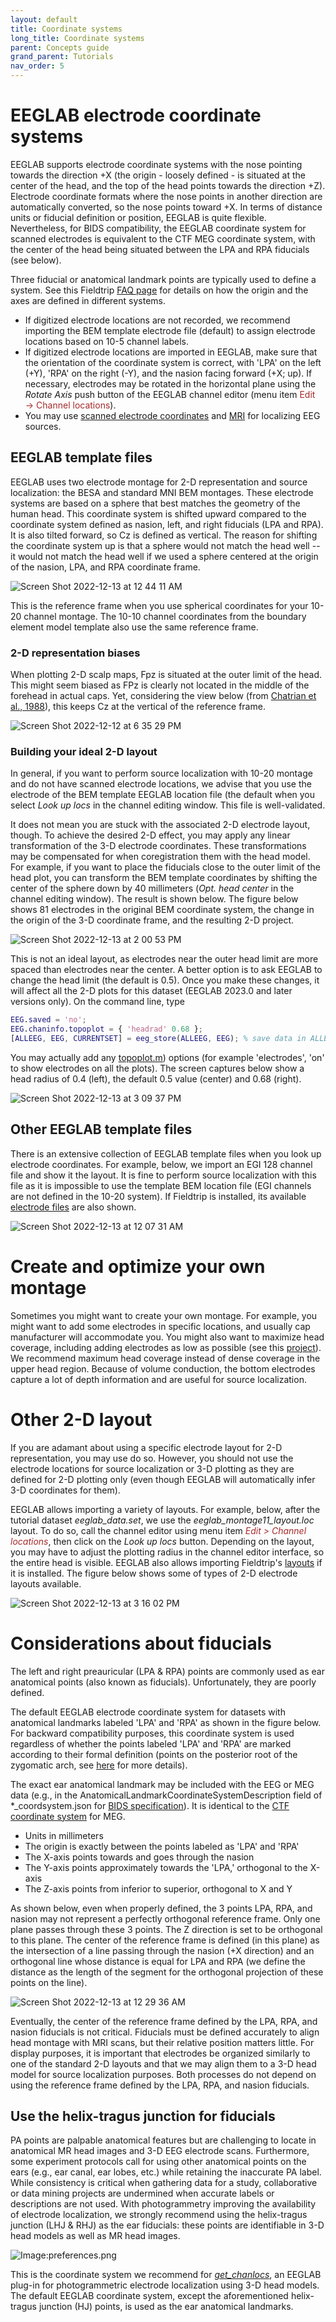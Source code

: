 ```yaml
---
layout: default
title: Coordinate systems
long_title: Coordinate systems
parent: Concepts guide
grand_parent: Tutorials
nav_order: 5
---
```

EEGLAB electrode coordinate systems
=========

EEGLAB supports electrode coordinate systems with the nose pointing towards the direction +X (the origin - loosely defined - is situated at the center of the head, and the top of the head points towards the direction +Z). Electrode coordinate formats where the nose points in another direction are automatically converted, so the nose points toward +X. In terms of distance units or fiducial definition or position, EEGLAB is quite flexible. Nevertheless, for BIDS compatibility, the EEGLAB coordinate system for scanned electrodes is equivalent to the CTF MEG coordinate system, with the center of the head being situated between the LPA and RPA fiducials (see below).

Three fiducial or anatomical landmark points are typically used to define a system. See this Fieldtrip [FAQ page](https://www.fieldtriptoolbox.org/faq/how_are_the_different_head_and_mri_coordinate_systems_defined/#details-of-the-mni-coordinate-system) for details on how the origin and the axes are defined in different systems.

- If digitized electrode locations are not recorded, we recommend importing the BEM template electrode file (default) to assign electrode locations based on 10-5 channel labels. 
- If digitized electrode locations are imported in EEGLAB, make sure that the orientation of the coordinate system is correct, with 'LPA' on the left (+Y), 'RPA' on the right (-Y), and the nasion facing forward (+X; up). If necessary, electrodes may be rotated in the horizontal plane using the <i>Rotate Axis</i> push button of the EEGLAB channel editor (menu item <span style="color: brown">Edit → Channel locations</span>).
- You may use [scanned electrode coordinates](../09_source/Channel_Locations.md) and [MRI](../09_source/Custom_head_model.md) for localizing EEG sources.

## EEGLAB template files

EEGLAB uses two electrode montage for 2-D representation and source localization: the BESA and standard MNI BEM montages. These electrode systems are based on a sphere that best matches the geometry of the human head. This coordinate system is shifted upward compared to the coordinate system defined as nasion, left, and right fiducials (LPA and RPA). It is also tilted forward, so Cz is defined as vertical. The reason for shifting the coordinate system up is that a sphere would not match the head well -- it would not match the head well if we used a sphere centered at the origin of the nasion, LPA, and RPA coordinate frame.

![Screen Shot 2022-12-13 at 12 44 11 AM](https://user-images.githubusercontent.com/1872705/207268589-53f5e8f4-9138-4273-ade5-c8d8ee8729f9.png)

This is the reference frame when you use spherical coordinates for your 10-20 channel montage. The 10-10 channel coordinates from the boundary element model template also use the same reference frame.

### 2-D representation biases

When plotting 2-D scalp maps, Fpz is situated at the outer limit of the head. This might seem biased as FPz is clearly not located in the middle of the forehead in actual caps. Yet, considering the view below (from [Chatrian et al., 1988](https://pubmed.ncbi.nlm.nih.gov/3250964/)), this keeps Cz at the vertical of the reference frame. 

![Screen Shot 2022-12-12 at 6 35 29 PM](https://user-images.githubusercontent.com/1872705/207267890-43c43a92-53c8-483a-95f1-8c9483d57310.png)

### Building your ideal 2-D layout

In general, if you want to perform source localization with 10-20 montage and do not have scanned electrode locations, we advise that you use the electrode of the BEM template EEGLAB location file (the default when you select *Look up locs* in the channel editing window. This file is well-validated.

It does not mean you are stuck with the associated 2-D electrode layout, though. To achieve the desired 2-D effect, you may apply any linear transformation of the 3-D electrode coordinates. These transformations may be compensated for when coregistration them with the head model. For example, if you want to place the fiducials close to the outer limit of the head plot, you can transform the BEM template coordinates by shifting the center of the sphere down by 40 millimeters (*Opt. head center* in the channel editing window). The result is shown below. The figure below shows 81 electrodes in the original BEM coordinate system, the change in the origin of the 3-D coordinate frame, and the resulting 2-D project. 

![Screen Shot 2022-12-13 at 2 00 53 PM](https://user-images.githubusercontent.com/1872705/207454927-54e15856-bead-4ff3-948d-639240449b15.png)

This is not an ideal layout, as electrodes near the outer head limit are more spaced than electrodes near the center. A better option is to ask EEGLAB to change the head limit (the default is 0.5). Once you make these changes, it will affect all the 2-D plots for this dataset (EEGLAB 2023.0 and later versions only). On the command line, type

```matlab
EEG.saved = 'no';
EEG.chaninfo.topoplot = { 'headrad' 0.68 };
[ALLEEG, EEG, CURRENTSET] = eeg_store(ALLEEG, EEG); % save data in ALLEEG
```

You may actually add any [topoplot.m](http://sccn.ucsd.edu/eeglab/locatefile.php?file=topoplot.m)) options (for example 'electrodes', 'on' to show electrodes on all the plots). The screen captures below show a head radius of 0.4 (left), the default 0.5 value (center) and 0.68 (right).

![Screen Shot 2022-12-13 at 3 09 37 PM](https://user-images.githubusercontent.com/1872705/207464956-99339d9d-e163-443d-8720-5f3add67a6c1.png)

## Other EEGLAB template files

There is an extensive collection of EEGLAB template files when you look up electrode coordinates. For example, below, we import an EGI 128 channel file and show it the layout. It is fine to perform source localization with this file as it is impossible to use the template BEM location file (EGI channels are not defined in the 10-20 system). If Fieldtrip is installed, its available [electrode files](https://www.fieldtriptoolbox.org/template/electrode/) are also shown.

![Screen Shot 2022-12-13 at 12 07 31 AM](https://user-images.githubusercontent.com/1872705/207260856-073113fb-cf7f-488a-8a5c-d118fccec67b.png)

# Create and optimize your own montage

Sometimes you might want to create your own montage. For example, you might want to add some electrodes in specific locations, and usually cap manufacturer will accommodate you. You might also want to maximize head coverage, including adding electrodes as low as possible  (see this [project](https://github.com/arnodelorme/optimize_montage)). We recommend maximum head coverage instead of dense coverage in the upper head region. Because of volume conduction, the bottom electrodes capture a lot of depth information and are useful for source localization.

# Other 2-D layout

If you are adamant about using a specific electrode layout for 2-D representation, you may use do so. However, you should not use the electrode locations for source localization or 3-D plotting as they are defined for 2-D plotting only (even though EEGLAB will automatically infer 3-D coordinates for them).

EEGLAB allows importing a variety of layouts. For example, below, after the tutorial dataset *eeglab_data.set*, we use the *eeglab_montage11_layout.loc* layout. To do so, call the channel editor using menu item <span style="color:brown">*Edit > Channel locations*</span>, then click on the *Look up locs* button. Depending on the layout, you may have to adjust the plotting radius in the channel editor interface, so the entire head is visible. EEGLAB also allows importing Fieldtrip's [layouts](https://www.fieldtriptoolbox.org/template/layout/) if it is installed. The figure below shows some of types of 2-D electrode layouts available.

![Screen Shot 2022-12-13 at 3 16 02 PM](https://user-images.githubusercontent.com/1872705/207465671-1327aaf3-be3f-4185-81a2-6cbdef29bfe0.png)

# Considerations about fiducials

The left and right preauricular (LPA & RPA) points are commonly used as ear anatomical points (also known as fiducials). Unfortunately, they are poorly defined.

The default EEGLAB electrode coordinate system for datasets with anatomical landmarks labeled 'LPA' and 'RPA' as shown in the figure below. For backward compatibility purposes, this coordinate system is used regardless of whether the points labeled 'LPA' and 'RPA' are marked according to their formal definition (points on the posterior root of the zygomatic arch, see [here](https://www.fieldtriptoolbox.org/faq/how_are_the_lpa_and_rpa_points_defined/) for more details).

The exact ear anatomical landmark may be included with the EEG or MEG data (e.g., in the AnatomicalLandmarkCoordinateSystemDescription field of *_coordsystem.json for [BIDS specification](https://bids-specification.readthedocs.io/en/stable/04-modality-specific-files/03-electroencephalography.html#coordinate-system-json-_coordsystemjson)). It is identical to the [CTF coordinate system](https://www.fieldtriptoolbox.org/faq/how_are_the_different_head_and_mri_coordinate_systems_defined/#details-of-the-ctf-coordinate-system) for MEG.
- Units in millimeters
- The origin is exactly between the points labeled as 'LPA' and 'RPA'
- The X-axis points towards and goes through the nasion
- The Y-axis points approximately towards the 'LPA,' orthogonal to the X-axis
- The Z-axis points from inferior to superior, orthogonal to X and Y

As shown below, even when properly defined, the 3 points LPA, RPA, and nasion may not represent a perfectly orthogonal reference frame. Only one plane passes through these 3 points. The Z direction is set to be orthogonal to this plane. The center of the reference frame is defined (in this plane) as the intersection of a line passing through the nasion (+X direction) and an orthogonal line whose distance is equal for LPA and RPA (we define the distance as the length of the segment for the orthogonal projection of these points on the line). 

![Screen Shot 2022-12-13 at 12 29 36 AM](https://user-images.githubusercontent.com/1872705/207265225-94db3e70-3dab-48db-950d-230d9cc9b93b.png)

Eventually, the center of the reference frame defined by the LPA, RPA, and nasion fiducials is not critical. Fiducials must be defined accurately to align head montage with MRI scans, but their relative position matters little. For display purposes, it is important that electrodes be organized similarly to one of the standard 2-D layouts and that we may align them to a 3-D head model for source localization purposes. Both processes do not depend on using the reference frame defined by the LPA, RPA, and nasion fiducials.

## Use the helix-tragus junction for fiducials
PA points are palpable anatomical features but are challenging to locate in anatomical MR head images and 3-D EEG electrode scans. Furthermore, some experiment protocols call for using other anatomical points on the ears (e.g.,  ear canal, ear lobes, etc.) while retaining the inaccurate PA label. While consistency is critical when gathering data for a study, collaborative or data mining projects are undermined when accurate labels or descriptions are not used. With photogrammetry improving the availability of electrode localization, we strongly recommend using the helix-tragus junction (LHJ &  RHJ) as the ear fiducials: these points are identifiable in 3-D head models as well as MR head images. 

![Image:preferences.png](/assets/images/helixTragus.PNG)

This is the coordinate system we recommend for [<i>get_chanlocs</i>](https://github.com/sccn/get_chanlocs/wiki), an EEGLAB plug-in for photogrammetric electrode localization using 3-D head models. The default EEGLAB coordinate system, except the aforementioned helix-tragus junction (HJ) points, is used as the ear anatomical landmarks.


